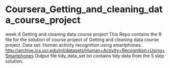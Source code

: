 # Coursera_Getting_and_cleaning_data_course_project
week 4 Getting and cleaning data course project
This Repo contains the R file for the solution of course project of Getting and cleaning data course project.
Data set: Human activity recognition using smartphones. http://archive.ics.uci.edu/ml/datasets/Human+Activity+Recognition+Using+Smartphones
Output file tidy_data_set.txt contains tidy data from the 5 step solution.
